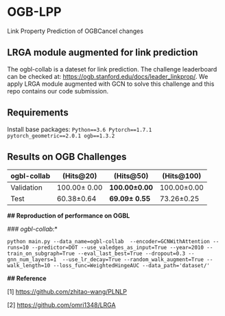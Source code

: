# OGB-LPP
Link Property Prediction of OGBCancel changes

## **LRGA module augmented for link prediction**

The ogbl-collab  is a dateset for link prediction. The challenge leaderboard can be checked at: https://ogb.stanford.edu/docs/leader_linkprop/. We apply LRGA module augmented with GCN to solve this challenge and this repo contains our code submission. 

## **Requirements**

Install base packages: `Python==3.6 Pytorch==1.7.1 pytorch_geometric==2.0.1 ogb==1.3.2`

## Results on OGB Challenges

| ogbl-collab | (Hits@20)    | (Hits@50)       | (Hits@100)  |
| ----------- | ------------ | --------------- | ----------- |
| Validation  | 100.00± 0.00 | **100.00±0.00** | 100.00±0.00 |
| Test        | 60.38±0.64   | **69.09± 0.55** | 73.26±0.25  |

**## Reproduction of performance on OGBL**

*### ogbl-collab:** 

```shell
python main.py --data_name=ogbl-collab  --encoder=GCNWithAttention --runs=10 --predictor=DOT --use_valedges_as_input=True --year=2010 --train_on_subgraph=True --eval_last_best=True --dropout=0.3 --gnn_num_layers=1  --use_lr_decay=True --random_walk_augment=True --walk_length=10 --loss_func=WeightedHingeAUC --data_path='dataset/'
```

**## Reference**

[1] https://github.com/zhitao-wang/PLNLP

[2] https://github.com/omri1348/LRGA


